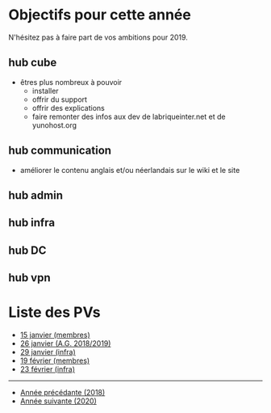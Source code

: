 <!-- TITLE: 2019 -->
<!-- SUBTITLE: Objectifs et réunions de 2019 -->

# Objectifs pour cette année
N'hésitez pas à faire part de vos ambitions pour 2019.

## hub cube

* êtres plus nombreux à pouvoir 
	* installer
	* offrir du support
	* offrir des explications
	* faire remonter des infos aux dev de labriqueinter.net et de yunohost.org

## hub communication

* améliorer le contenu anglais et/ou néerlandais sur le wiki et le site

## hub admin

## hub infra

## hub DC

## hub vpn
# Liste des PVs

* [15 janvier (membres)](2019/01-15)
* [26 janvier (A.G. 2018/2019)](2019/01-26)
* [29 janvier (infra)](2019/01-29)
* [19 février (membres)](2019/02-19)
* [23 février (infra)](2019/02-23)

---

* [Année précédante (2018)](2018)
* [Année suivante (2020)](2020)
